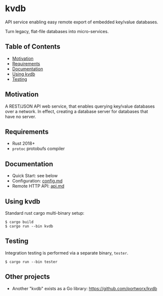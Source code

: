 # kvdb

API service enabling easy remote export of embedded key/value databases.

Turn legacy, flat-file databases into micro-services.

## Table of Contents

* [Motivation](#motivation)
* [Requirements](#requirements)
* [Documentation](#documentation)
* [Using kvdb](#using-kvdb)
* [Testing](#testing)

## Motivation

A REST/JSON API web service, that enables querying key/value databases
over a network.  In effect, creating a database server for databases
that have no server.

## Requirements

* Rust 2018+
* `protoc` protobufs compiler

## Documentation

* Quick Start: see below
* Configuration:  [config.md](doc/config.md)
* Remote HTTP API:  [api.md](doc/api.md)

## Using kvdb

Standard rust cargo multi-binary setup:

```
$ cargo build
$ cargo run --bin kvdb
```

## Testing

Integration testing is performed via a separate binary, `tester`.
```
$ cargo run --bin tester
```

## Other projects

* Another "kvdb" exists as a Go library: https://github.com/portworx/kvdb

